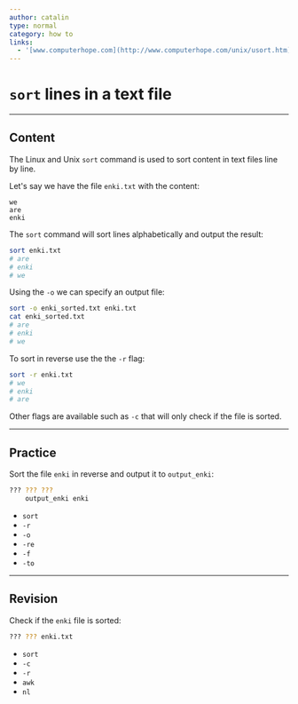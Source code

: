 ```yaml
---
author: catalin
type: normal
category: how to
links:
  - '[www.computerhope.com](http://www.computerhope.com/unix/usort.htm){website}'
---
```


# `sort` lines in a text file


---

## Content

The Linux and Unix `sort` command is used to sort content in text files line by line.

Let's say we have the file `enki.txt` with the content:

```plain-text
we
are 
enki
```

The `sort` command will sort lines alphabetically and output the result:

```bash
sort enki.txt
# are 
# enki 
# we
```

Using the `-o` we can specify an output file:

```bash
sort -o enki_sorted.txt enki.txt
cat enki_sorted.txt
# are
# enki
# we
```

To sort in reverse use the the `-r` flag:

```bash
sort -r enki.txt
# we
# enki
# are
```

Other flags are available such as `-c` that will only check if the file is sorted.


---

## Practice

Sort the file `enki` in reverse and output it to `output_enki`:

```bash
??? ??? ??? 
    output_enki enki
```

* `sort`
* `-r`
* `-o`
* `-re`
* `-f`
* `-to`


---

## Revision

Check if the `enki` file is sorted:

```bash
??? ??? enki.txt
```

* `sort`
* `-c`
* `-r`
* `awk`
* `nl`
